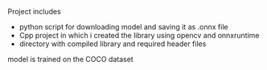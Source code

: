 Project includes
* python script for downloading model and saving it as .onnx file
* Cpp project in which i created the library using opencv and onnxruntime
* directory with compiled library and required header files

model is trained on the COCO dataset
